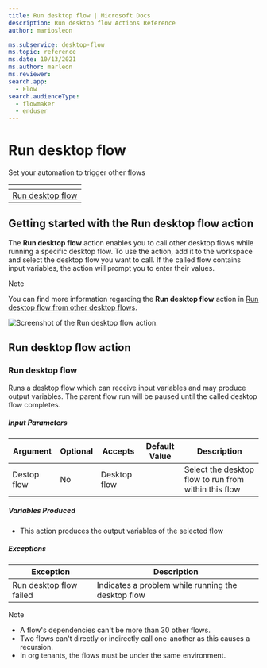```yaml
---
title: Run desktop flow | Microsoft Docs
description: Run desktop flow Actions Reference
author: mariosleon

ms.subservice: desktop-flow
ms.topic: reference
ms.date: 10/13/2021
ms.author: marleon
ms.reviewer:
search.app: 
  - Flow
search.audienceType: 
  - flowmaker
  - enduser
---
```


# Run desktop flow

Set your automation to trigger other flows

|<!-- --> |
|-----|
|[Run desktop flow](#runflow)|

## Getting started with the Run desktop flow action

The **Run desktop flow** action enables you to call other desktop flows while running a specific desktop flow. To use the action, add it to the workspace and select the desktop flow you want to call. If the called flow contains input variables, the action will prompt you to enter their values.

> [!NOTE]
> You can find more information regarding the **Run desktop flow** action in [Run desktop flow from other desktop flows](../how-to/run-desktop-flow-action.md).

![Screenshot of the Run desktop flow action.](\media\runflow\run-desktop-flow-action.png)

## Run desktop flow action


### <a name="runflow"></a> Run desktop flow
Runs a desktop flow which can receive input variables and may produce output variables. The parent flow run will be paused until the called desktop flow completes.

##### Input Parameters
|Argument|Optional|Accepts|Default Value|Description|
|-----|-----|-----|-----|-----|
|Destop flow|No|Desktop flow||Select the desktop flow to run from within this flow|


##### Variables Produced
- This action produces the output variables of the selected flow

##### <a name="runflow_onerror"></a> Exceptions
|Exception|Description|
|-----|-----|
|Run desktop flow failed|Indicates a problem while running the desktop flow|

>[!NOTE]
> * A flow's dependencies can't be more than 30 other flows.
> * Two flows can't directly or indirectly call one-another as this causes a recursion.
> * In org tenants, the flows must be under the same environment.

